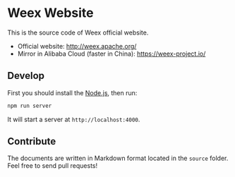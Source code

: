 # Weex Website

This is the source code of Weex official website.

+ Official website: http://weex.apache.org/
+ Mirror in Alibaba Cloud (faster in China): https://weex-project.io/

## Develop

First you should install the [Node.js](https://nodejs.org/), then run:

```bash
npm run server
```

It will start a server at `http://localhost:4000`.

## Contribute

The documents are written in Markdown format located in the `source` folder. Feel free to send pull requests!
